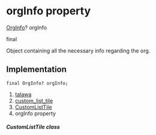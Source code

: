
<div>

# orgInfo property

</div>


[OrgInfo](../../models_organization_org_info/OrgInfo-class.md)?
orgInfo


final




Object containing all the necessary info regarding the org.



## Implementation

``` language-dart
final OrgInfo? orgInfo;
```







1.  [talawa](../../index.md)
2.  [custom_list_tile](../../widgets_custom_list_tile/)
3.  [CustomListTile](../../widgets_custom_list_tile/CustomListTile-class.md)
4.  orgInfo property

##### CustomListTile class







